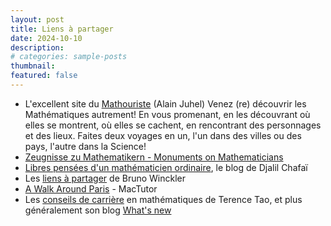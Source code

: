 ```yaml
---
layout: post
title: Liens à partager
date: 2024-10-10
description:
# categories: sample-posts
thumbnail: 
featured: false
---
```




* L'excellent site du [Mathouriste](https://www.mathouriste.eu/index.html) (Alain Juhel) Venez (re) découvrir les Mathématiques autrement! 
En vous promenant, en les découvrant où elles se montrent, où elles se cachent, en rencontrant des personnages et des lieux.
Faites deux voyages en un, l'un dans des villes ou des pays, l'autre dans la Science!
* [Zeugnisse zu Mathematikern - Monuments on Mathematicians](http://www.w-volk.de/museum/entry_en.htm) 
* [Libres pensées d'un mathématicien ordinaire](https://djalil.chafai.net/blog/), le blog de Djalil <span class="capitales">Chafaï</span>
* Les [liens à partager](http://mathem-all.fr/bw/liens.html) de Bruno <span class="capitales">Winckler</span>
* [A Walk Around Paris](https://mathshistory.st-andrews.ac.uk/Extras/Paris_walk/) - MacTutor
* Les [conseils de carrière](https://terrytao.wordpress.com/career-advice/) en mathématiques de Terence <span class="capitales">Tao</span>, et plus généralement son blog [What's new](https://terrytao.wordpress.com/)
